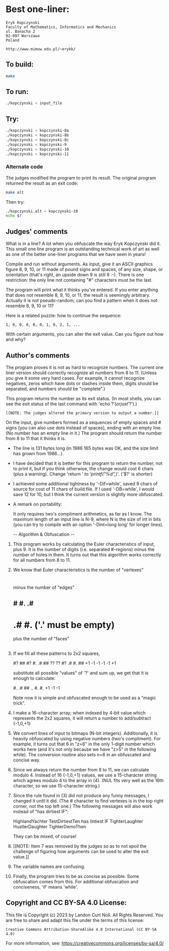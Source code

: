 # Best one-liner:

    Eryk Kopczynski
    Faculty of Mathematics, Informatics and Mechanics
    ul. Banacha 2
    02-097 Warszawa
    Poland

    http://www.mimuw.edu.pl/~erykk/

## To build:

```sh
make
```

## To run:

```sh
./kopczynski < input_file
```

## Try:

```sh
./kopczynski < kopczynski-8a
./kopczynski < kopczynski-8b
./kopczynski < kopczynski-8c
./kopczynski < kopczynski-9
./kopczynski < kopczynski-10
./kopczynski < kopczynski-11
```

### Alternate code

The judges modified the program to print its result.  The original
program returned the result as an exit code:

```sh
make alt
```

Then try:

```sh
./kopczynski.alt < kopczynski-10
echo $?
```

## Judges' comments

What is in a line?  A lot when you obfuscate the way Eryk Kopczynski
did it.  This small one line program is an outstanding technical
work of art as well as one of the better one-liner programs that
we have seen in years!

Compile and run without arguments.  As input, give it an ASCII graphics
figure 8, 9, 10, or 11 made of pound signs and spaces, of any size,
shape, or orientation (that's right, an upside down 9 is still 9 :-).
There is one restriction: the only line not containing "#" characters
must be the last.

The program will print what it thinks you've entered. If you enter
anything that does not resemble 8, 9, 10, or 11, the result is
seemingly arbitrary.  Actually it is not pseudo-random; can you find
a pattern when it does not resemble 8, 9, 10 or 11?

Here is a related puzzle: how to continue the sequence:

    1, 0, 0, 0, 0, 0, 1, 0, 2, 1, ...

With certain arguments, you can alter the exit value.  Can you figure
out how and why?

## Author's comments

The program proves it is not as hard to recognize numbers. The current
one liner version should correctly recognize all numbers from 8 to 11.
(Unless you give it some very hard cases. For example, it cannot
recognize negatives, zeros which have dots or slashes inside them,
digits should be separated, and numbers should be "complete".)

This program returns the number as its exit status. (In most shells,
you can see the exit status of the last command with 'echo $?' (or
just '$?').)

    [[NOTE: The judges altered the primary version to output a number.]]

On the input, give numbers formed as a sequences of empty spaces and #
signs (you can also use dots instead of spaces), ending with an empty
line. (No number has an empty line in it.) The program should return
the number from 8 to 11 that it thinks it is.

* The line is 131 bytes long (in 1986 165 bytes was OK, and the size
  limit has grown from 1986...).

* I have decided that it is better for this program to return the
  number, not to print it, but if you think otherwise, the change would
  cost 6 chars (plus a warning). Change 'return *' to 'printf("%d",*)'.
  ('$?' is shorter)

* I achieved some additional tightness by '-Dif=while', saved 9 chars
  of source for cost of 11 chars of build file. If I used '-DB=while',
  I would save 12 for 10, but I think the current version is slightly
  more obfuscated.

* A remark on portability:

    It only requires two's compliment arithmetics, as far as I
    know. The maximum length of an input line is N-9, where
    N is the size of int in bits (you can try to compile with
    an option '-Dint=long long' for longer lines).

   -- Algorithm & Obfuscation --

1. This program works by calculating the Euler characteristics of input,
   plus 9. It is the number of digits (i.e. separated #-regions) minus the
   number of holes in them. It turns out that this algorithm works
   correctly for all numbers from 8 to 11.

2. We know that Euler characteristics is the number of "vertexes"

   #

   minus the number of "edges"

   ## # #. .#
      # .# #.   ('.' must be empty)

   plus the number of "faces"

   ##
   ##

3. If we fill all these patterns to 2x2 squares,

   #? ## #? #. .# ##
   ?? ?? #? .# #. ##
   +1 -1 -1 -1 -1 +1

   substitute all possible "values" of '?' and sum up, we get that it is
   enough to calculate:

   #. .# ##
   .. #. #.
   +1 -1 -1

   Note now it is simple and obfuscated enough to be used as
   a "magic trick".

4. I make a 16-character array; when indexed by 4-bit value which
   represents the 2x2 squares, it will return a number to add/subtract
   {-1,0,+1}

5. We convert lines of input to bitmaps (N-bit integers). Additionally,
   it is heavily obfuscated by using negative numbers (two's compliment).
   For example, it turns out that 6 in "z=6" in the only 1-digit number
   which works here (and it's not only because we have "z>5" in the
   following while). The conversion routine also sets n=8 in an obfuscated
   and concise way.

5. Since we always return the number from 8 to 11, we can calculate
   modulo 4. Instead of 16 {-1,0,+1} values, we use a 15-character string
   which agrees modulo 4 to the array in (4). (NUL fits very well as the
   16th character, so we use 15-character string.)

6. Since the rule found in (3) did not produce any funny messages, I
   changed it until it did. (The # character to find vertexes is in the
   top right corner, not the top left one.) The following messages will
   also work instead of "has dirtiest IF":

   HighlandYachter
   TestDirtiestTen
   has lintiest IF
   TighterLaughter
   HustlerDaughter
   TighterDemoThen

   They can be mixed, of course!

7. [[NOTE: Item 7 was removed by the judges so as to not spoil the
	 challenge of figuring how arguments can be used to alter
	 the exit value.]]

8. The variable names are confusing.

9. Finally, the program tries to be as concise as possible. Some
   obfuscation comes from this. For additional obfuscation and
   conciseness, 'if' means 'while'.

## Copyright and CC BY-SA 4.0 License:

This file is Copyright (c) 2023 by Landon Curt Noll.  All Rights Reserved.
You are free to share and adapt this file under the terms of this license:

    Creative Commons Attribution-ShareAlike 4.0 International (CC BY-SA 4.0)

For more information, see: https://creativecommons.org/licenses/by-sa/4.0/
